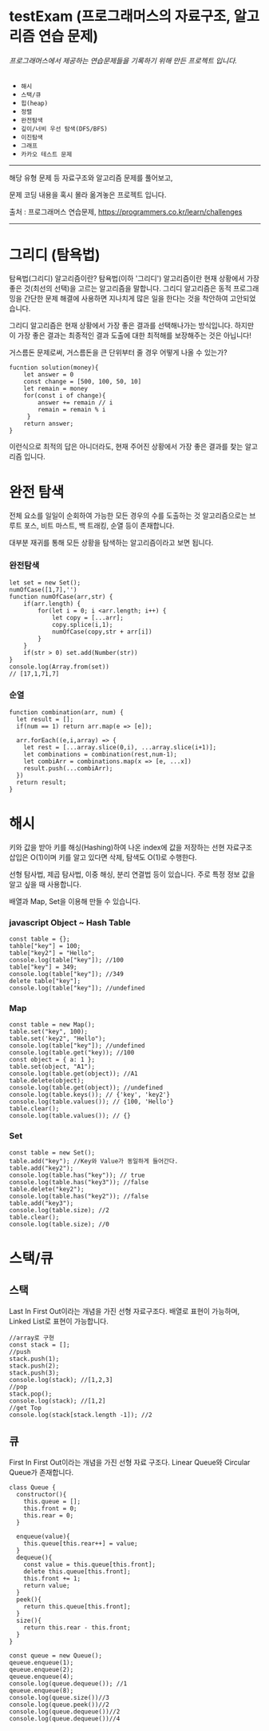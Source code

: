 # testExam (프로그래머스의 자료구조, 알고리즘 연습 문제)

###### 프로그래머스에서 제공하는 연습문제들을 기록하기 위해 만든 프로젝트 입니다.


* `해시`
* `스택/큐`
* `힙(heap)`
* `정렬`
* `완전탐색`
* `깊이/너비 우선 탐색(DFS/BFS)`
* `이진탐색`
* `그래프`  
* `카카오 테스트 문제`
-------------------------------------------------

해당 유형 문제 등 자료구조와 알고리즘 문제를 풀어보고, 

문제 코딩 내용을 혹시 몰라 옮겨놓은 프로젝트 입니다.


출처 : 프로그래머스 연습문제, https://programmers.co.kr/learn/challenges

---------------------------------------------------------------------------------------------------------------------------------------------------------------------
# 그리디 (탐욕법)

탐욕법(그리디) 알고리즘이란?
탐욕법(이하 '그리디') 알고리즘이란 현재 상황에서 가장 좋은 것(최선의 선택)을 고르는 알고리즘을 말합니다.
그리디 알고리즘은 동적 프로그래밍을 간단한 문제 해결에 사용하면 지나치게 많은 일을 한다는 것을 착안하여 고안되었습니다.

그리디 알고리즘은 현재 상황에서 가장 좋은 결과를 선택해나가는 방식입니다. 하지만 이 가장 좋은 결과는 최종적인 결과 도출에 대한 최적해를 보장해주는 것은 아닙니다!

거스름돈 문제로써,  거스름돈을 큰 단위부터 줄 경우 어떻게 나올 수 있는가?
```
fucntion solution(money){
    let answer = 0
    const change = [500, 100, 50, 10]
    let remain = money
    for(const i of change){
        answer += remain // i
        remain = remain % i
     }
    return answer;
}
```
이런식으로 최적의 답은 아니더라도, 현재 주어진 상황에서 가장 좋은 결과를 찾는 알고리즘 입니다.

# 완전 탐색

전체 요소를 일일이 순회하여 가능한 모든 경우의 수를 도출하는 것
알고리즘으로는 브루트 포스, 비트 마스트, 백 트래킹, 순열 등이 존재합니다.

대부분 재귀를 통해 모든 상황을 탐색하는 알고리즘이라고 보면 됩니다.

### 완전탐색
```
let set = new Set();
numOfCase([1,7],'')
function numOfCase(arr,str) {
	if(arr.length) {
    	for(let i = 0; i <arr.length; i++) {
        	let copy = [...arr];
          	copy.splice(i,1);
          	numOfCase(copy,str + arr[i])
        }
    }
  	if(str > 0) set.add(Number(str))
}
console.log(Array.from(set)) 
// [17,1,71,7]
```
### 순열
```
function combination(arr, num) {
  let result = [];
  if(num == 1) return arr.map(e => [e]);
  
  arr.forEach((e,i,array) => {
    let rest = [...array.slice(0,i), ...array.slice(i+1)];
    let combinations = combination(rest,num-1);
    let combiArr = combinations.map(x => [e, ...x])
    result.push(...combiArr);
  }) 
  return result;
}
```

# 해시

키와 값을 받아 키를 해싱(Hashing)하여 나온 index에 값을 저장하는 선현 자료구조
삽입은 O(1)이며 키를 알고 있다면 삭제, 탐색도 O(1)로 수행한다.

선형 탐사법, 제곱 탐사법, 이중 해싱, 분리 연결법 등이 있습니다.
주로 특정 정보 값을 알고 싶을 때 사용합니다.

배열과 Map, Set을 이용해 만들 수 있습니다.

### javascript Object ~ Hash Table
```
const table = {};
tahble["key"] = 100;
table["key2"] = "Hello";
console.log(table["key"]); //100
table["key"] = 349;
console.log(table["key"]); //349
delete table["key"];
console.log(table["key"]); //undefined
```

### Map
```
const table = new Map();
table.set("key", 100);
table.set('key2", "Hello");
console.log(table["key"]); //undefined
console.log(table.get("key)); //100
const object = { a: 1 };
table.set(object, "A1");
console.log(table.get(object)); //A1
table.delete(object);
console.log(table.get(object)); //undefined
console.log(table.keys()); // {'key', 'key2'}
console.log(table.values()); // {100, 'Hello'}
table.clear();
console.log(table.values()); // {}
```

### Set
```
const table = new Set();
table.add("key"); //Key와 Value가 동일하게 들어간다.
table.add("key2");
console.log(table.has("key")); // true
console.log(table.has("key3")); //false
table.delete("key2");
console.log(table.has("key2")); //false
table.add("key3");
console.log(table.size); //2
table.clear();
console.log(table.size); //0
```
# 스택/큐

## 스택
Last In First Out이라는 개념을 가진 선형 자료구조다.
배열로 표현이 가능하며, Linked List로 표현이 가능합니다.

```
//array로 구현
const stack = [];
//push
stack.push(1);
stack.push(2);
stack.push(3);
console.log(stack); //[1,2,3]
//pop
stack.pop();
console.log(stack); //[1,2]
//get Top
console.log(stack[stack.length -1]); //2
```
## 큐
First In First Out이라는 개념을 가진 선형 자료 구조다.
Linear Queue와 Circular Queue가 존재합니다.
```
class Queue {
  constructor(){
    this.queue = [];
    this.front = 0;
    this.rear = 0;
  }
  
  enqueue(value){
    this.queue[this.rear++] = value;
  }
  dequeue(){
    const value = this.queue[this.front];
    delete this.queue[this.front];
    this.front += 1;
    return value;
  }
  peek(){
    return this.queue[this.front];
  }
  size(){
    return this.rear - this.front;
  }
}

const queue = new Queue();
qeueue.enqueue(1);
qeueue.enqueue(2);
qeueue.enqueue(4);
console.log(queue.dequeue()); //1
qeueue.enqueue(8);
console.log(queue.size())//3
console.log(queue.peek())//2
console.log(queue.dequeue())//2
console.log(queue.dequeue())//4
```



